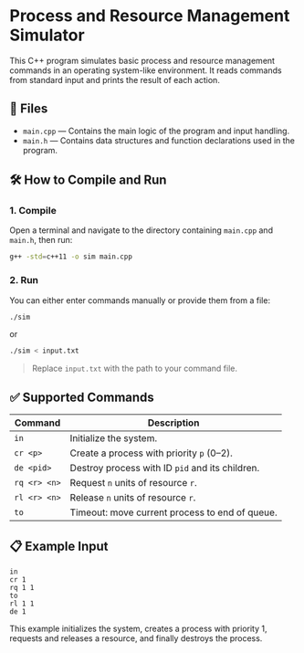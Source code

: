 # Process and Resource Management Simulator

This C++ program simulates basic process and resource management commands in an operating system-like environment. It reads commands from standard input and prints the result of each action.

## 📁 Files

- `main.cpp` — Contains the main logic of the program and input handling.
- `main.h` — Contains data structures and function declarations used in the program.

## 🛠️ How to Compile and Run

### 1. Compile

Open a terminal and navigate to the directory containing `main.cpp` and `main.h`, then run:

```bash
g++ -std=c++11 -o sim main.cpp
```

### 2. Run

You can either enter commands manually or provide them from a file:

```bash
./sim
```

or

```bash
./sim < input.txt
```

> Replace `input.txt` with the path to your command file.

## ✅ Supported Commands

| Command       | Description                                      |
|---------------|--------------------------------------------------|
| `in`          | Initialize the system.                           |
| `cr <p>`      | Create a process with priority `p` (0–2).        |
| `de <pid>`    | Destroy process with ID `pid` and its children.  |
| `rq <r> <n>`  | Request `n` units of resource `r`.               |
| `rl <r> <n>`  | Release `n` units of resource `r`.               |
| `to`          | Timeout: move current process to end of queue.   |

## 📋 Example Input

```
in
cr 1
rq 1 1
to
rl 1 1
de 1
```

This example initializes the system, creates a process with priority 1, requests and releases a resource, and finally destroys the process.
